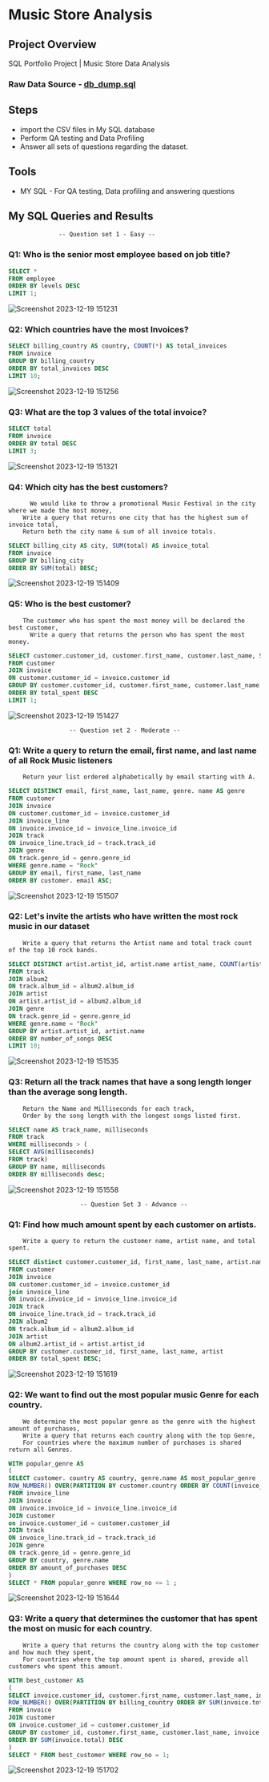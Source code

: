 # Music Store Analysis

## Project Overview

SQL Portfolio Project | Music Store Data Analysis

### Raw Data Source - [db_dump.sql](db_dump.sql)

## Steps

- import the CSV files in My SQL database
- Perform QA testing and Data Profiling
- Answer all sets of questions regarding the dataset.


## Tools

- MY SQL - For QA testing, Data profiling and answering questions

## My SQL Queries and Results

                  -- Question set 1 - Easy --
			
### Q1: Who is the senior most employee based on job title?
```SQL
SELECT *
FROM employee
ORDER BY levels DESC
LIMIT 1;
```
![Screenshot 2023-12-19 151231](https://github.com/SushantKG/Music-Store-Data-Analysis/assets/152982735/8ed340a1-e7ef-4829-9778-0abdc06108e2)

### Q2: Which countries have the most Invoices?
```SQL
SELECT billing_country AS country, COUNT(*) AS total_invoices
FROM invoice
GROUP BY billing_country
ORDER BY total_invoices DESC
LIMIT 10;
```
![Screenshot 2023-12-19 151256](https://github.com/SushantKG/Music-Store-Data-Analysis/assets/152982735/2ee0589a-7fef-4ea2-a3c2-86ad3983f71b)

### Q3: What are the top 3 values of the total invoice?
```SQL
SELECT total
FROM invoice
ORDER BY total DESC
LIMIT 3;
```
![Screenshot 2023-12-19 151321](https://github.com/SushantKG/Music-Store-Data-Analysis/assets/152982735/9b191905-6ef6-4d60-8fd7-3e09f99c01c8)

### Q4: Which city has the best customers?
	      We would like to throw a promotional Music Festival in the city where we made the most money,
        Write a query that returns one city that has the highest sum of invoice total,
        Return both the city name & sum of all invoice totals. 
```SQL
SELECT billing_city AS city, SUM(total) AS invoice_total
FROM invoice
GROUP BY billing_city
ORDER BY SUM(total) DESC;
```
![Screenshot 2023-12-19 151409](https://github.com/SushantKG/Music-Store-Data-Analysis/assets/152982735/f90cdb47-b856-4859-8322-0ac7aed7bfa8)


### Q5: Who is the best customer?
        The customer who has spent the most money will be declared the best customer,
	      Write a query that returns the person who has spent the most money.
```SQL
SELECT customer.customer_id, customer.first_name, customer.last_name, SUM(invoice.total) AS total_spent
FROM customer
JOIN invoice
ON customer.customer_id = invoice.customer_id
GROUP BY customer.customer_id, customer.first_name, customer.last_name
ORDER BY total_spent DESC
LIMIT 1;
```
![Screenshot 2023-12-19 151427](https://github.com/SushantKG/Music-Store-Data-Analysis/assets/152982735/8b66cf1d-6d52-4c3b-bc93-dd77019a9610)

                     -- Question set 2 - Moderate -- 

### Q1: Write a query to return the email, first name, and last name of all Rock Music listeners
        Return your list ordered alphabetically by email starting with A.
```SQL 	
SELECT DISTINCT email, first_name, last_name, genre. name AS genre
FROM customer
JOIN invoice
ON customer.customer_id = invoice.customer_id
JOIN invoice_line
ON invoice.invoice_id = invoice_line.invoice_id
JOIN track 
ON invoice_line.track_id = track.track_id
JOIN genre
ON track.genre_id = genre.genre_id
WHERE genre.name = "Rock"
GROUP BY email, first_name, last_name
ORDER BY customer. email ASC;
```
![Screenshot 2023-12-19 151507](https://github.com/SushantKG/Music-Store-Data-Analysis/assets/152982735/f8e46f72-592f-4f84-9bfc-4521f5229273)


### Q2: Let's invite the artists who have written the most rock music in our dataset
        Write a query that returns the Artist name and total track count of the top 10 rock bands.
```SQL
SELECT DISTINCT artist.artist_id, artist.name artist_name, COUNT(artist.artist_id) AS number_of_songs
FROM track
JOIN album2
ON track.album_id = album2.album_id
JOIN artist
ON artist.artist_id = album2.album_id
JOIN genre
ON track.genre_id = genre.genre_id
WHERE genre.name = "Rock"
GROUP BY artist.artist_id, artist.name
ORDER BY number_of_songs DESC
LIMIT 10;
```
![Screenshot 2023-12-19 151535](https://github.com/SushantKG/Music-Store-Data-Analysis/assets/152982735/c354f4ae-7c06-4de4-a464-9219ed438e6a)

### Q3: Return all the track names that have a song length longer than the average song length.
        Return the Name and Milliseconds for each track,
        Order by the song length with the longest songs listed first.
```SQL       
SELECT name AS track_name, milliseconds
FROM track
WHERE milliseconds > (
SELECT AVG(milliseconds)
FROM track)
GROUP BY name, milliseconds
ORDER BY milliseconds desc;
```
![Screenshot 2023-12-19 151558](https://github.com/SushantKG/Music-Store-Data-Analysis/assets/152982735/818c55a8-16b1-4b3f-885a-264764ea851b)

                        -- Question Set 3 - Advance --

### Q1: Find how much amount spent by each customer on artists.
        Write a query to return the customer name, artist name, and total spent.
```SQL
SELECT distinct customer.customer_id, first_name, last_name, artist.name AS artist, SUM(invoice_line.unit_price * invoice_line.quantity) AS total_spent
FROM customer
JOIN invoice
ON customer.customer_id = invoice.customer_id
join invoice_line
ON invoice.invoice_id = invoice_line.invoice_id
JOIN track
ON invoice_line.track_id = track.track_id
JOIN album2
ON track.album_id = album2.album_id
JOIN artist 
ON album2.artist_id = artist.artist_id
GROUP BY customer.customer_id, first_name, last_name, artist
ORDER BY total_spent DESC;
```
![Screenshot 2023-12-19 151619](https://github.com/SushantKG/Music-Store-Data-Analysis/assets/152982735/2f279049-9102-4067-9466-65f7af89ddfe)

### Q2: We want to find out the most popular music Genre for each country.
        We determine the most popular genre as the genre with the highest amount of purchases,
        Write a query that returns each country along with the top Genre,
        For countries where the maximum number of purchases is shared return all Genres.
```SQL
WITH popular_genre AS
(
SELECT customer. country AS country, genre.name AS most_popular_genre , COUNT(invoice_line.quantity) AS amount_of_purchases,
ROW_NUMBER() OVER(PARTITION BY customer.country ORDER BY COUNT(invoice_line.quantity) DESC) AS row_no
FROM invoice_line
JOIN invoice
ON invoice.invoice_id = invoice_line.invoice_id
JOIN customer
on invoice.customer_id = customer.customer_id
JOIN track
ON invoice_line.track_id = track.track_id
JOIN genre
ON track.genre_id = genre.genre_id
GROUP BY country, genre.name
ORDER BY amount_of_purchases DESC
)
SELECT * FROM popular_genre WHERE row_no <= 1 ;
```
![Screenshot 2023-12-19 151644](https://github.com/SushantKG/Music-Store-Data-Analysis/assets/152982735/6b9b77b8-083f-4849-ab76-9e30a86f5abc)



### Q3: Write a query that determines the customer that has spent the most on music for each country.
        Write a query that returns the country along with the top customer and how much they spent,
        For countries where the top amount spent is shared, provide all customers who spent this amount.
```SQL
WITH best_customer AS
(
SELECT invoice.customer_id, customer.first_name, customer.last_name, invoice.billing_country AS country, SUM(invoice.total) AS total_spent,
ROW_NUMBER() OVER(PARTITION BY billing_country ORDER BY SUM(invoice.total) DESC) AS row_no
FROM invoice
JOIN customer
ON invoice.customer_id = customer.customer_id
GROUP BY customer_id, customer.first_name, customer.last_name, invoice.billing_country, invoice.total
ORDER BY SUM(invoice.total) DESC
)
SELECT * FROM best_customer WHERE row_no = 1;
```
![Screenshot 2023-12-19 151702](https://github.com/SushantKG/Music-Store-Data-Analysis/assets/152982735/3c67e49e-0cfa-479c-a77d-e9f886901e7d)





